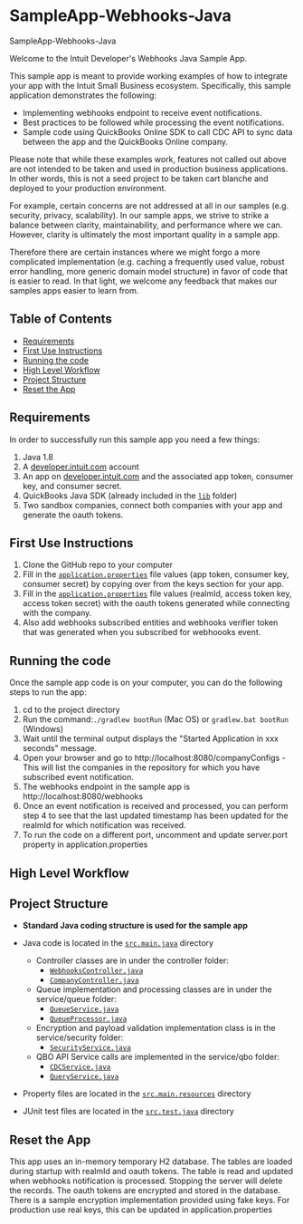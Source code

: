 # SampleApp-Webhooks-Java
SampleApp-Webhooks-Java

<p>Welcome to the Intuit Developer's Webhooks Java Sample App.</p>
<p>This sample app is meant to provide working examples of how to integrate your app with the Intuit Small Business ecosystem.  Specifically, this sample application demonstrates the following:</p>

<ul>
	<li>Implementing webhooks endpoint to receive event notifications.</li>
	<li>Best practices to be followed while processing the event notifications.</li>
	<li>Sample code using QuickBooks Online SDK to call CDC API to sync data between the app and the QuickBooks Online company.</li>
</ul>

<p>Please note that while these examples work, features not called out above are not intended to be taken and used in production business applications. In other words, this is not a seed project to be taken cart blanche and deployed to your production environment.</p>  

<p>For example, certain concerns are not addressed at all in our samples (e.g. security, privacy, scalability). In our sample apps, we strive to strike a balance between clarity, maintainability, and performance where we can. However, clarity is ultimately the most important quality in a sample app.</p>

<p>Therefore there are certain instances where we might forgo a more complicated implementation (e.g. caching a frequently used value, robust error handling, more generic domain model structure) in favor of code that is easier to read. In that light, we welcome any feedback that makes our samples apps easier to learn from.</p>

## Table of Contents

* [Requirements](#requirements)
* [First Use Instructions](#first-use-instructions)
* [Running the code](#running-the-code)
* [High Level Workflow](#high-level-workflow)
* [Project Structure](#project-structure)
* [Reset the App](#reset-the-app)


## Requirements

In order to successfully run this sample app you need a few things:

1. Java 1.8
2. A [developer.intuit.com](http://developer.intuit.com) account
3. An app on [developer.intuit.com](http://developer.intuit.com) and the associated app token, consumer key, and consumer secret.
4. QuickBooks Java SDK (already included in the [`lib`](lib) folder) 
5. Two sandbox companies, connect both companies with your app and generate the oauth tokens.
 
## First Use Instructions

1. Clone the GitHub repo to your computer
2. Fill in the [`application.properties`](application.properties) file values (app token, consumer key, consumer secret) by copying over from the keys section for your app.
3. Fill in the [`application.properties`](application.properties) file values (realmId, access token key, access token secret) with the oauth tokens generated while connecting with the company. 
4. Also add webhooks subscribed entities and webhooks verifier token that was generated when you subscribed for webhoooks event.

## Running the code

Once the sample app code is on your computer, you can do the following steps to run the app:

1. cd to the project directory</li>
2. Run the command:`./gradlew bootRun` (Mac OS) or `gradlew.bat bootRun` (Windows)</li>
3. Wait until the terminal output displays the "Started Application in xxx seconds" message.
4. Open your browser and go to http://localhost:8080/companyConfigs - This will list the companies in the repository for which you have subscribed event notification.
5. The webhooks endpoint in the sample app is http://localhost:8080/webhooks
6. Once an event notification is received and processed, you can perform step 4 to see that the last updated timestamp has been updated for the realmId for which notification was received.
7. To run the code on a different port, uncomment and update server.port property in application.properties

## High Level Workflow


## Project Structure
* **Standard Java coding structure is used for the sample app**

* Java code is located in the [`src.main.java`](src.main.java) directory
	*  Controller classes are in under the controller folder:
        - [`WebhooksController.java`](src/main/java/com/intuit/developer/sampleapp/webhooks/controllers/WebhooksController.java)
        - [`CompanyController.java`](src/main/java/com/intuit/developer/sampleapp/webhooks/controllers/CompanyController.java)
    *  Queue implementation and processing classes are in under the service/queue folder:
        - [`QueueService.java`](src/main/java/com/intuit/developer/sampleapp/webhooks/service/queue/QueueService.java)
        - [`QueueProcessor.java`](src/main/java/com/intuit/developer/sampleapp/webhooks/service/queue/QueueProcessor.java)
	*  Encryption and payload validation implementation class is in the service/security folder:
        - [`SecurityService.java`](src/main/java/com/intuit/developer/sampleapp/webhooks/service/security/SecurityService.java)
	*  QBO API Service calls are implemented in the service/qbo folder:
        - [`CDCService.java`](src/main/java/com/intuit/developer/sampleapp/webhooks/service/qbo/CDCService.java)
        - [`QueryService.java`](src/main/java/com/intuit/developer/sampleapp/webhooks/service/qbo/QueryService.java)

* Property files are located in the [`src.main.resources`](src.main.resources) directory
* JUnit test files are located in the [`src.test.java`](src.test.java) directory

## Reset the App

This app uses an in-memory temporary H2 database. The tables are loaded during startup with realmId and oauth tokens. The table is read and updated when webhooks notification is processed. Stopping the server
will delete the records.
The oauth tokens are encrypted and stored in the database. There is a sample encryption implementation provided using fake keys. For production use real keys, this can be updated in application.properties

